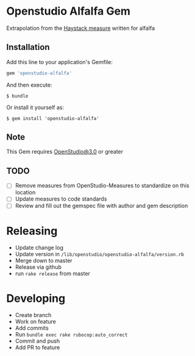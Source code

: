 # Openstudio Alfalfa Gem

Extrapolation from the [Haystack measure](https://github.com/NREL/alfalfa/tree/develop/worker/workflow/measures/haystack) written for alfalfa

## Installation

Add this line to your application's Gemfile:

```ruby
gem 'openstudio-alfalfa'
```

And then execute:

    $ bundle

Or install it yourself as:

    $ gem install 'openstudio-alfalfa'

## Note

This Gem requires OpenStudio@3.0 or greater 

## TODO

- [ ] Remove measures from OpenStudio-Measures to standardize on this location
- [ ] Update measures to code standards
- [ ] Review and fill out the gemspec file with author and gem description

# Releasing

* Update change log
* Update version in `/lib/openstudio/openstudio-alfalfa/version.rb`
* Merge down to master
* Release via github
* run `rake release` from master

# Developing
- Create branch
- Work on feature
- Add commits
- Run `bundle exec rake rubocop:auto_correct`
- Commit and push
- Add PR to feature 